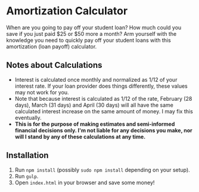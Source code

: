 # Amortization Calculator

When are you going to pay off your student loan? How much could you save if you just paid $25 or $50 more a month? Arm yourself with the knowledge you need to quickly pay off your student loans with this amortization (loan payoff) calculator.

## Notes about Calculations

* Interest is calculated once monthly and normalized as 1/12 of your interest rate. If your loan provider does things differently, these values may not work for you.
* Note that because interest is calculated as 1/12 of the rate, February (28 days), March (31 days) and April (30 days) will all have the same calculated interest increase on the same amount of money. I may fix this eventually.
* **This is for the purpose of making estimates and semi-informed financial decisions only. I'm not liable for any decisions you make, nor will I stand by any of these calculations at any time.**

## Installation

1. Run `npm install` (possibly `sudo npm install` depending on your setup).
1. Run `gulp`.
1. Open `index.html` in your browser and save some money!
